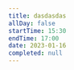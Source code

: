 ```yaml
---
title: dasdasdas
allDay: false
startTime: 15:30
endTime: 17:00
date: 2023-01-16
completed: null
---
```


